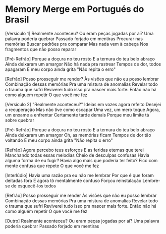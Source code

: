 Memory Merge em Portugués do Brasil
========================

[Versículo 1]
Realmente aconteceu?
Ou eram peças jogadas por aí?
Uma palavra poderia quebrar
Passado forjado em mentiras
Procurar nas memórias
Buscar padrões pra comparar
Mas nada vem à cabeça
Nos fragmentos que não posso reparar

[Pré-Refrão]
Porque a doçura no teu rosto
E a ternura do teu belo abraço
Ainda deixaram um amargor
Não há nada pra rastrear
Tempos de dor, todos apagaram
E meu corpo ainda grita
"Não repita o erro"

[Refrão]
Posso prosseguir me render?
Às visões que não eu posso lembrar
Combinação dessas memórias
Pra uma mistura de anomalias
Revelar todo o trauma que sufri
Reviverei tudo isso pra nascer mais forte.
Então não há como alguém repetir
O que você me fez

[Versículo 2]
"Realmente aconteceu?" 
Ideias em vozes agora refeito
Desejei a recuperação
Mas não tive como escapar
Uma vez, um mero toque
Agora, um enxame a enfrentar
Certamente tarde demais
Porque meu limite tá sobre quebrar

[Pré-Refrão]
Porque a doçura no teu rosto
E a ternura do teu belo abraço
Ainda deixaram um amargor
Oh, as memórias ficam
Tempos de dor tão voltando
E meu corpo ainda grita
"Não repita o erro"

[Refrão]
Agora percebo teus esforços
E as feridas eternas que terei
Manchando todas essas melodias
Cheio de desculpas confusas
Havia alguma forma de eu fugir?
Havia algo mais que poderia ter feito?
Fico com mente confusa que repete
O que você me fez

[Interlúdio]
Havia uma razão pra eu não me lembrar
Por que é que foram deitadas fora
E agora tô mentalmente confuso
Forçou reinstalação
Lembre-se de esquecê-los todos

[Refrão]
Posso prosseguir me render
Às visões que não eu posso lembrar
Combinação dessas memórias
Pra uma mistura de anomalias
Revelar todo o trauma que sufri
Reviverei tudo isso pra nascer mais forte.
Então não há como alguém repetir
O que você me fez

[Outro]
Realmente aconteceu?
Ou eram peças jogadas por aí?
Uma palavra poderia quebrar
Passado forjado em mentiras